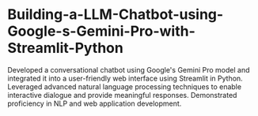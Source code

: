 # Building-a-LLM-Chatbot-using-Google-s-Gemini-Pro-with-Streamlit-Python
Developed a conversational chatbot using Google's Gemini Pro model and integrated it into a user-friendly web interface using Streamlit in Python. Leveraged advanced natural language processing techniques to enable interactive dialogue and provide meaningful responses. Demonstrated proficiency in NLP and web application development.
